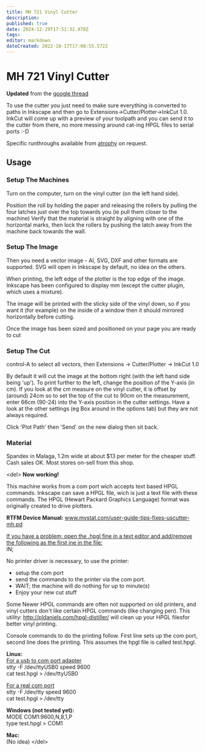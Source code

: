 ```yaml
---
title: MH 721 Vinyl Cutter
description: 
published: true
date: 2024-12-29T17:51:32.878Z
tags: 
editor: markdown
dateCreated: 2022-10-17T17:08:55.572Z
---
```


# MH 721 Vinyl Cutter

**Updated** from the [google thread](https://groups.google.com/d/topic/artifactory-core/TPzEpEXq6fs/discussion)

To use the cutter you just need to make sure everything is converted to paths in Inkscape and then go to Extensions-\>Cutter/Plotter-\>InkCut 1.0. InkCut will come up with a preview of your toolpath and you can send it to the cutter from there, no more messing around cat-ing HPGL files to serial ports :-D

Specific runthroughs available from [atrophy](/user/atrophy) on request.

## Usage

### Setup The Machines

Turn on the computer, turn on the vinyl cutter (on the left hand side).

Position the roll by holding the paper and releasing the rollers by pulling the four latches just over the top towards you (ie pull them closer to the machine) Verify that the material is straight by aligning with one of the horizontal marks, then lock the rollers by pushing the latch away from the machine back towards the wall.

### Setup The Image

Then you need a vector image - AI, SVG, DXF and other formats are supported. SVG will open in Inkscape by default, no idea on the others.

When printing, the left edge of the plotter is the top edge of the image. Inkscape has been configured to display mm (except the cutter plugin, which uses a mixture).

The image will be printed with the sticky side of the vinyl down, so if you want it (for example) on the inside of a window then it should mirrored horizontally before cutting.

Once the image has been sized and positioned on your page you are ready to cut

### Setup The Cut

control-A to select all vectors, then Extensions -\> Cutter/Plotter -\> InkCut 1.0

By default it will cut the image at the bottom right (with the left hand side being 'up'). To print further to the left, change the position of the Y-axis (in cm). If you look at the cm measure on the vinyl cutter, it is offset by (around) 24cm so to set the top of the cut to 90cm on the measurement, enter 66cm (90-24) into the Y-axis position in the cutter settings. Have a look at the other settings (eg Box around in the options tab) but they are not always required.

Click 'Plot Path' then 'Send' on the new dialog then sit back.

### Material

Spandex in Malaga, 1.2m wide at about \$13 per meter for the cheaper stuff. Cash sales OK. Most stores on-sell from this shop.

\<del\> **Now working!**

This machine works from a com port wich accepts text based HPGL commands. Inkscape can save a HPGL file, wich is just a text file with these commands. The HPGL (Hewart Packard Graphics Language) format was originally created to drive plotters.  
  
**RTFM Device Manual:** www.mystat.com/user-guide-tips-fixes-uscutter-mh.pd  
  
<u>If you have a problem; open the .hpgl fine in a text editor and add/remove the following as the first ine in the file:</u>  
IN;  
  
No printer driver is necessary, to use the printer:

-   setup the com port
-   send the commands to the printer via the com port.
-   WAIT; the machine will do nothing for up to minute(s)
-   Enjoy your new cut stuff

  
Some Newer HPGL commands are often not supported on old printers, and vinyl cutters don't like certain HPGL commands (like changing pen). This utility: <http://pldaniels.com/hpgl-distiller/> will clean up your HPGL filesfor better vinyl printing.  
  
  
Console commands to do the printing follow. First line sets up the com port, second line does the printing. This assumes the hpgl file is called test.hpgl.  
  
**Linux:**  
<u>For a usb to com port adapter</u>  
stty -F /dev/ttyUSB0 speed 9600  
cat test.hpgl \> /dev/ttyUSB0  

<u>For a real com port</u>  
stty -F /dev/tty speed 9600  
cat test.hpgl \> /dev/tty  

**Windows (not tested yet):**  
MODE COM1:9600,N,8,1,P  
type test.hpgl \> COM1  

**Mac:**  
(No idea) \</del\>
